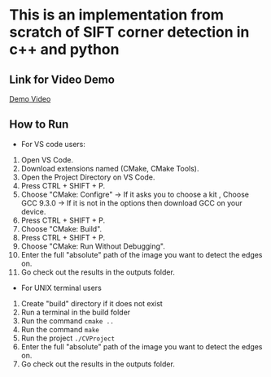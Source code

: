 # This is an implementation from scratch of SIFT corner detection in c++ and python

## Link for Video Demo
[Demo Video](https://youtu.be/IUfXZXezEzM)

## How to Run
- For VS code users:
1. Open VS Code.
2. Download extensions named (CMake, CMake Tools).
3. Open the Project Directory on VS Code.
4. Press CTRL + SHIFT + P.
5. Choose "CMake:  Configre" -> If it asks you to choose a kit , Choose GCC 9.3.0 -> If it is not in the options then download GCC on your device.
6. Press CTRL + SHIFT + P.
7. Choose "CMake:  Build".
6. Press CTRL + SHIFT + P.
7. Choose "CMake:  Run Without Debugging".
8. Enter the full "absolute" path of the image you want to detect the edges on.
9. Go check out the results in the outputs folder.

- For UNIX terminal users
1. Create "build" directory if it does not exist
2. Run a terminal in the build folder
3. Run the command ```cmake ..```
4. Run the command ```make```
5. Run the project ```./CVProject```
6. Enter the full "absolute" path of the image you want to detect the edges on.
7. Go check out the results in the outputs folder.
